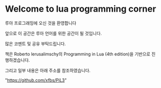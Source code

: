 Welcome to lua programming corner
=================================


루아 프로그래밍에 오신 것을 환영합니다

앞으로 이 공간은 루아 언어를 위한 공간이 될 것입니다.

많은 코멘트 및 공유 부탁드립니다.

책은 Roberto lerusalimschy의 Programming in Lua (4th edition)을 기반으로 진행하겠습니다.

그리고 일부 내용은 아래 주소를 참조하였습니다.

"https://github.com/xfbs/PiL3"



